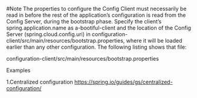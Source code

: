#Note 
The properties to configure the Config Client must necessarily be read in before the rest of the application’s configuration is read from the Config Server, during the bootstrap phase. Specify the client’s spring.application.name as a-bootiful-client and the location of the Config Server (spring.cloud.config.uri) in configuration-client/src/main/resources/bootstrap.properties, where it will be loaded earlier than any other configuration. The following listing shows that file:

configuration-client/src/main/resources/bootstrap.properties

Examples 

1.Centralized configuration 
	https://spring.io/guides/gs/centralized-configuration/